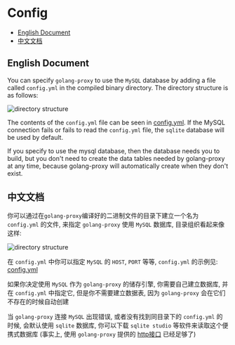 # Config           


- [English Document](#english-document)
- [中文文档](#中文文档)


## English Document            

You can specify `golang-proxy` to use the `MySQL` database by adding a file called `config.yml` in the compiled binary directory. The directory structure is as follows:            

![directory structure](https://raw.githubusercontent.com/storyicon/golang-proxy/master/docs/screenshot/directory%20structure.png)

The contents of the `config.yml` file can be seen in [config.yml](https://github.com/storyicon/golang-proxy/blob/master/config/config.yml). If the MySQL connection fails or fails to read the `config.yml` file, the `sqlite` database will be used by default.            

If you specify to use the mysql database, then the database needs you to build, but you don't need to create the data tables needed by golang-proxy at any time, because golang-proxy will automatically create when they don't exist.               

## 中文文档         

你可以通过在`golang-proxy`编译好的二进制文件的目录下建立一个名为 `config.yml` 的文件, 来指定 `golang-proxy` 使用 `MySQL` 数据库, 目录组织看起来像这样:       

![directory structure](https://raw.githubusercontent.com/storyicon/golang-proxy/master/docs/screenshot/directory%20structure.png)

在 `config.yml` 中你可以指定 `MySQL` 的 `HOST`, `PORT` 等等, `config.yml` 的示例见: [config.yml](https://github.com/storyicon/golang-proxy/blob/master/config/config.yml)

如果你决定使用 `MySQL` 作为 `golang-proxy` 的储存引擎, 你需要自己建立数据库, 并在 `config.yml` 中指定它, 但是你不需要建立数据表, 因为 `golang-proxy` 会在它们不存在的时候自动创建

当 `golang-proxy` 连接 `MySQL` 出现错误, 或者没有找到同目录下的 `config.yml` 的时候, 会默认使用 `sqlite` 数据库, 你可以下载 `sqlite studio` 等软件来读取这个便携式数据库 (事实上, 使用 `golang-proxy` 提供的 [http接口]() 已经足够了)       